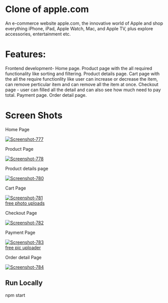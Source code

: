 # Clone of apple.com
An e-commerce website apple.com, the innovative world of Apple and shop everything iPhone, iPad, Apple Watch, Mac, and Apple TV, plus explore accessories, entertainment etc.

# Features:
Frontend development-
Home page.
Product page with the all required functionality like sorting and filtering.
Product details page.
Cart page with the all the require functionlity like user can increase or decrease the item, can remove perticular item and can remove all the item at once.
Checkout page - user can filled all the detail and can also see how much need to pay total.
Payment page.
Order detail page.

# Screen Shots

<p>Home Page</p>
<a href="https://ibb.co/M5cgfXQ"><img src="https://i.ibb.co/rfxQ3WN/Screenshot-777.png" alt="Screenshot-777" border="0"></a>

<p>Product Page</p>
<a href="https://ibb.co/sbnx5L3"><img src="https://i.ibb.co/PFKXTBC/Screenshot-778.png" alt="Screenshot-778" border="0"></a>

<p>Product details page<p>
<a href="https://ibb.co/yg8GGnz"><img src="https://i.ibb.co/nQDZZsX/Screenshot-780.png" alt="Screenshot-780" border="0"></a>
  
<p>Cart Page</p>
<a href="https://ibb.co/XVy7PvY"><img src="https://i.ibb.co/6NvHSfX/Screenshot-781.png" alt="Screenshot-781" border="0"></a><br /><a target='_blank' href='https://imgbb.com/'>free photo uploads</a>

<p>Checkout Page<p>
<a href="https://ibb.co/Yf7kMFZ"><img src="https://i.ibb.co/c2cFHSL/Screenshot-782.png" alt="Screenshot-782" border="0"></a>

<p>Payment Page</p>
<a href="https://ibb.co/ZLsCVdt"><img src="https://i.ibb.co/xCvQDhP/Screenshot-783.png" alt="Screenshot-783" border="0"></a><br /><a target='_blank' href='https://imgbb.com/'>free pic uploader</a>

<p>Order detail Page<p>
<a href="https://ibb.co/Qns67w6"><img src="https://i.ibb.co/mtQHrWH/Screenshot-784.png" alt="Screenshot-784" border="0"></a>


## Run Locally
npm start
